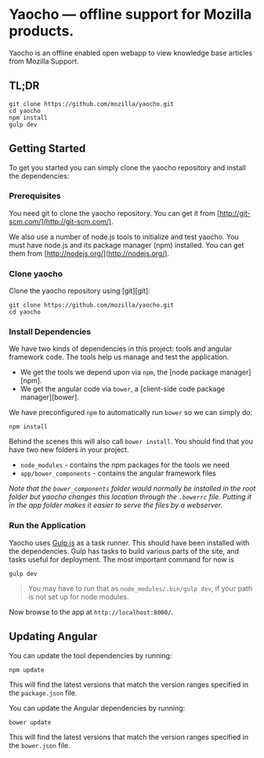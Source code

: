 # Yaocho — offline support for Mozilla products.

Yaocho is an offline enabled open webapp to view knowledge base articles from
Mozilla Support.

## TL;DR

```
git clone https://github.com/mozilla/yaocho.git
cd yaocho
npm install
gulp dev
```

## Getting Started

To get you started you can simply clone the yaocho repository and install the dependencies:

### Prerequisites

You need git to clone the yaocho repository. You can get it from
[http://git-scm.com/](http://git-scm.com/).

We also use a number of node.js tools to initialize and test yaocho. You must have node.js and
its package manager (npm) installed.  You can get them from [http://nodejs.org/](http://nodejs.org/).

### Clone yaocho

Clone the yaocho repository using [git][git]:

```
git clone https://github.com/mozilla/yaocho.git
cd yaocho
```

### Install Dependencies

We have two kinds of dependencies in this project: tools and angular framework code.  The tools help
us manage and test the application.

* We get the tools we depend upon via `npm`, the [node package manager][npm].
* We get the angular code via `bower`, a [client-side code package manager][bower].

We have preconfigured `npm` to automatically run `bower` so we can simply do:

```
npm install
```

Behind the scenes this will also call `bower install`.  You should find that you have two new
folders in your project.

* `node_modules` - contains the npm packages for the tools we need
* `app/bower_components` - contains the angular framework files

*Note that the `bower_components` folder would normally be installed in the root folder but
yaocho changes this location through the `.bowerrc` file.  Putting it in the app folder makes
it easier to serve the files by a webserver.*

### Run the Application

Yaocho uses [Gulp.js](http://gulpjs.com) as a task runner. This should have been installed with the dependencies. Gulp has tasks to build various parts of the site, and tasks useful for deployment. The most important command for now is

```
gulp dev
```

> You may have to run that as `node_modules/.bin/gulp dev`, if your path is not set up for node modules.

Now browse to the app at `http://localhost:8000/`.

## Updating Angular

You can update the tool dependencies by running:

```
npm update
```

This will find the latest versions that match the version ranges specified in the `package.json` file.

You can update the Angular dependencies by running:

```
bower update
```

This will find the latest versions that match the version ranges specified in the `bower.json` file.
